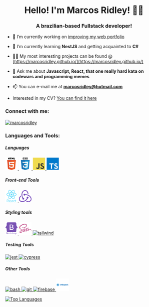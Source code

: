 <h1 align="center">Hello! I'm Marcos Ridley! 👨‍💻</h1>
<h3 align="center">A brazilian-based Fullstack developer!</h3>

- 🔭 I’m currently working on [improving my web portfolio](https://marcosridley.github.io/)

- 🌱 I’m currently learning **NestJS** and getting acquainted to **C#**

- 👨‍💻 My most interesting projects can be found @ [https://marcosridley.github.io/](https://marcosridley.github.io/)

- 💬 Ask me about **Javascript, React, that one really hard kata on codewars and programming memes**

- 📫 You can e-mail me at **marcosridley@hotmail.com**

- Interested in my CV? [You can find it here](https://drive.google.com/file/d/1m345lAVDtCZujzFXX8leoL9ZuNtUzGeX/view)

<h3 align="left">Connect with me:</h3>
<p align="left">
<a href="https://linkedin.com/in/marcosridley" target="blank"><img align="center" src="https://raw.githubusercontent.com/rahuldkjain/github-profile-readme-generator/master/src/images/icons/Social/linked-in-alt.svg" alt="marcosridley" height="30" width="40" /></a>
</p>

<h3 align="left">Languages and Tools:</h3>
<h5 align="left">Languages</h5>
<p align="left">
<a href="https://www.w3.org/html/" target="_blank" rel="noreferrer"> <img src="https://raw.githubusercontent.com/devicons/devicon/master/icons/html5/html5-original-wordmark.svg" alt="html5" width="40" height="40"/> </a>
<a href="https://www.w3schools.com/css/" target="_blank" rel="noreferrer"> <img src="https://raw.githubusercontent.com/devicons/devicon/master/icons/css3/css3-original-wordmark.svg" alt="css3" width="40" height="40"/> </a>
<a href="https://developer.mozilla.org/en-US/docs/Web/JavaScript" target="_blank" rel="noreferrer"> <img src="https://raw.githubusercontent.com/devicons/devicon/master/icons/javascript/javascript-original.svg" alt="javascript" width="40" height="40"/> </a>
<a href="https://www.typescriptlang.org/" target="_blank" rel="noreferrer"> <img src="https://raw.githubusercontent.com/devicons/devicon/master/icons/typescript/typescript-original.svg" alt="typescript" width="40" height="40"/> </a>

<h5 align="left">Front-end Tools</h5>
<a href="https://reactjs.org/" target="_blank" rel="noreferrer"> <img src="https://raw.githubusercontent.com/devicons/devicon/master/icons/react/react-original-wordmark.svg" alt="react" width="40" height="40"/> </a>
<a href="https://redux.js.org" target="_blank" rel="noreferrer"> <img src="https://raw.githubusercontent.com/devicons/devicon/master/icons/redux/redux-original.svg" alt="redux" width="40" height="40"/> </a>

<h5 align="left">Styling tools</h5>
<a href="https://getbootstrap.com" target="_blank" rel="noreferrer"> <img src="https://raw.githubusercontent.com/devicons/devicon/master/icons/bootstrap/bootstrap-plain-wordmark.svg" alt="bootstrap" width="40" height="40"/> </a>
<a href="https://sass-lang.com" target="_blank" rel="noreferrer"> <img src="https://raw.githubusercontent.com/devicons/devicon/master/icons/sass/sass-original.svg" alt="sass" width="40" height="40"/> </a>
<a href="https://tailwindcss.com/" target="_blank" rel="noreferrer"> <img src="https://www.vectorlogo.zone/logos/tailwindcss/tailwindcss-icon.svg" alt="tailwind" width="40" height="40"/> </a>


<h5 align="left">Testing Tools</h5>

<a href="https://jestjs.io" target="_blank" rel="noreferrer"> <img src="https://www.vectorlogo.zone/logos/jestjsio/jestjsio-icon.svg" alt="jest" width="40" height="40"/> </a>
<a href="https://www.cypress.io" target="_blank" rel="noreferrer"> <img src="https://raw.githubusercontent.com/simple-icons/simple-icons/6e46ec1fc23b60c8fd0d2f2ff46db82e16dbd75f/icons/cypress.svg" alt="cypress" width="40" height="40"/> </a>

<h5 align="left">Other Tools</h5>
<a href="https://www.gnu.org/software/bash/" target="_blank" rel="noreferrer"> <img src="https://www.vectorlogo.zone/logos/gnu_bash/gnu_bash-icon.svg" alt="bash" width="40" height="40"/> </a>
<a href="https://git-scm.com/" target="_blank" rel="noreferrer"> <img src="https://www.vectorlogo.zone/logos/git-scm/git-scm-icon.svg" alt="git" width="40" height="40"/> </a>
<a href="https://firebase.google.com/" target="_blank" rel="noreferrer"> <img src="https://www.vectorlogo.zone/logos/firebase/firebase-icon.svg" alt="firebase" width="40" height="40"/> </a>
<a href="https://webpack.js.org" target="_blank" rel="noreferrer"> <img src="https://raw.githubusercontent.com/devicons/devicon/d00d0969292a6569d45b06d3f350f463a0107b0d/icons/webpack/webpack-original-wordmark.svg" alt="webpack" width="40" height="40"/> </a> </p>



<a href="https://github.com/MarcosRidley" align="left"><img height="180em" src="https://github-readme-stats.vercel.app/api/top-langs/?username=MarcosRidley&langs_count=10&title_color=facc15&text_color=ffffff&icon_color=facc15&bg_color=181824&hide_border=true&locale=en&custom_title=Top%20%Languages&layout=compact&exclude_repo=marcosridley.github.io,git-github-cheatsheet_trybe,MyLandingPage,odin-recipes" alt="Top Languages" /></a>
